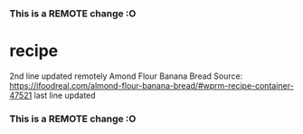 ### This is a REMOTE change :O
# recipe
2nd line updated remotely
Amond Flour Banana Bread
Source: https://ifoodreal.com/almond-flour-banana-bread/#wprm-recipe-container-47521
last line updated
### This is a REMOTE change :O
